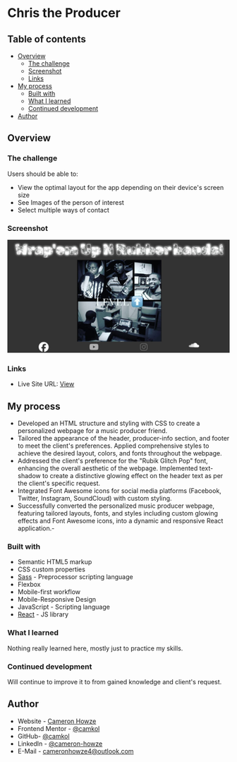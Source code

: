 # Chris the Producer

## Table of contents

- [Overview](#overview)
  - [The challenge](#the-challenge)
  - [Screenshot](#screenshot)
  - [Links](#links)
- [My process](#my-process)
  - [Built with](#built-with)
  - [What I learned](#what-i-learned)
  - [Continued development](#continued-development)
- [Author](#author)

## Overview

### The challenge

Users should be able to:

- View the optimal layout for the app depending on their device's screen size
- See Images of the person of interest
- Select multiple ways of contact

### Screenshot

![](./screen.JPG)

### Links

- Live Site URL: [View](https://christheproducer.netlify.app/)

## My process

- Developed an HTML structure and styling with CSS to create a personalized webpage for a music producer friend.
- Tailored the appearance of the header, producer-info section, and footer to meet the client's preferences. Applied comprehensive styles to achieve the desired layout, colors, and fonts throughout the webpage.
- Addressed the client's preference for the "Rubik Glitch Pop" font, enhancing the overall aesthetic of the webpage. Implemented text-shadow to create a distinctive glowing effect on the header text as per the client's specific request.
- Integrated Font Awesome icons for social media platforms (Facebook, Twitter, Instagram, SoundCloud) with custom styling.
- Successfully converted the personalized music producer webpage, featuring tailored layouts, fonts, and styles including custom glowing effects and Font Awesome icons, into a dynamic and responsive React application.-

### Built with

- Semantic HTML5 markup
- CSS custom properties
- [Sass](https://sass-lang.com/) - Preprocessor scripting language
- Flexbox
- Mobile-first workflow
- Mobile-Responsive Design
- JavaScript - Scripting language
- [React](https://reactjs.org/) - JS library

### What I learned

Nothing really learned here, mostly just to practice my skills.

### Continued development

Will continue to improve it to from gained knowledge and client's request.

## Author

- Website - [Cameron Howze](https://camkol.github.io/)
- Frontend Mentor - [@camkol](https://www.frontendmentor.io/profile/camkol)
- GitHub- [@camkol](https://github.com/camkol)
- LinkedIn - [@cameron-howze](https://www.linkedin.com/in/cameron-howze-28a646109/)
- E-Mail - [cameronhowze4@outlook.com](mailto:cameronhowze4@outlook.com)
